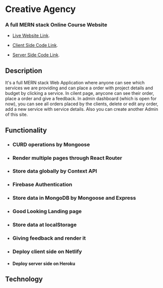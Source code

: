 
# Creative Agency
### A full MERN stack Online Course Website

* [Live Website Link](https://creative-agency-75c66.web.app/).

* [Client Side Code Link](https://github.com/sajib581/creative-agency-client).

* [Server Side Code Link](https://github.com/sajib581/creative-agenct-server).

## Description
It's a full MERN stack Web Application where anyone can see which services we are providing and can place a order with project details and budget by clicking a service. In cilent page, anycone can see their order, place a order and give a feedback. In admin dashboard (which is open for now), you can see all orders placed by the clients, delete or edit any order, add a new service with service details. Also you can create another Admin of this site.

## Functionality
* ### CURD operations by Mongoose
* ### Render multiple pages through React Router
* ### Store data globally by Context API
* ### Firebase Authentication
* ### Store data in MongoDB by Mongoose and Express
* ### Good Looking Landing page
* ### Store data at localStorage
* ### Giving feedback and render it
* ### Deploy client side on Netlify
* #### Deploy server side on Heroku

## Technology



